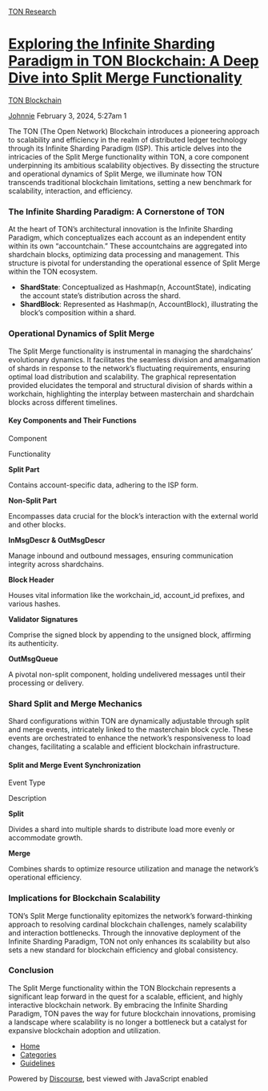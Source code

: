 [TON Research](/)

# [Exploring the Infinite Sharding Paradigm in TON Blockchain: A Deep Dive into Split Merge Functionality](/t/exploring-the-infinite-sharding-paradigm-in-ton-blockchain-a-deep-dive-into-split-merge-functionality/124)

[TON Blockchain](/c/ton-blockchain/17) 

    

[Johnnie](https://tonresear.ch/u/Johnnie)  February 3, 2024, 5:27am  1

The TON (The Open Network) Blockchain introduces a pioneering approach to scalability and efficiency in the realm of distributed ledger technology through its Infinite Sharding Paradigm (ISP). This article delves into the intricacies of the Split Merge functionality within TON, a core component underpinning its ambitious scalability objectives. By dissecting the structure and operational dynamics of Split Merge, we illuminate how TON transcends traditional blockchain limitations, setting a new benchmark for scalability, interaction, and efficiency.

### [](#the-infinite-sharding-paradigm-a-cornerstone-of-ton-1)The Infinite Sharding Paradigm: A Cornerstone of TON

At the heart of TON’s architectural innovation is the Infinite Sharding Paradigm, which conceptualizes each account as an independent entity within its own “accountchain.” These accountchains are aggregated into shardchain blocks, optimizing data processing and management. This structure is pivotal for understanding the operational essence of Split Merge within the TON ecosystem.

*   **ShardState**: Conceptualized as Hashmap(n, AccountState), indicating the account state’s distribution across the shard.
*   **ShardBlock**: Represented as Hashmap(n, AccountBlock), illustrating the block’s composition within a shard.

### [](#operational-dynamics-of-split-merge-2)Operational Dynamics of Split Merge

The Split Merge functionality is instrumental in managing the shardchains’ evolutionary dynamics. It facilitates the seamless division and amalgamation of shards in response to the network’s fluctuating requirements, ensuring optimal load distribution and scalability. The graphical representation provided elucidates the temporal and structural division of shards within a workchain, highlighting the interplay between masterchain and shardchain blocks across different timelines.

#### [](#key-components-and-their-functions-3)Key Components and Their Functions

Component

Functionality

**Split Part**

Contains account-specific data, adhering to the ISP form.

**Non-Split Part**

Encompasses data crucial for the block’s interaction with the external world and other blocks.

**InMsgDescr & OutMsgDescr**

Manage inbound and outbound messages, ensuring communication integrity across shardchains.

**Block Header**

Houses vital information like the workchain\_id, account\_id prefixes, and various hashes.

**Validator Signatures**

Comprise the signed block by appending to the unsigned block, affirming its authenticity.

**OutMsgQueue**

A pivotal non-split component, holding undelivered messages until their processing or delivery.

### [](#shard-split-and-merge-mechanics-4)Shard Split and Merge Mechanics

Shard configurations within TON are dynamically adjustable through split and merge events, intricately linked to the masterchain block cycle. These events are orchestrated to enhance the network’s responsiveness to load changes, facilitating a scalable and efficient blockchain infrastructure.

#### [](#split-and-merge-event-synchronization-5)Split and Merge Event Synchronization

Event Type

Description

**Split**

Divides a shard into multiple shards to distribute load more evenly or accommodate growth.

**Merge**

Combines shards to optimize resource utilization and manage the network’s operational efficiency.

### [](#implications-for-blockchain-scalability-6)Implications for Blockchain Scalability

TON’s Split Merge functionality epitomizes the network’s forward-thinking approach to resolving cardinal blockchain challenges, namely scalability and interaction bottlenecks. Through the innovative deployment of the Infinite Sharding Paradigm, TON not only enhances its scalability but also sets a new standard for blockchain efficiency and global consistency.

### [](#conclusion-7)Conclusion

The Split Merge functionality within the TON Blockchain represents a significant leap forward in the quest for a scalable, efficient, and highly interactive blockchain network. By embracing the Infinite Sharding Paradigm, TON paves the way for future blockchain innovations, promising a landscape where scalability is no longer a bottleneck but a catalyst for expansive blockchain adoption and utilization.

 

*   [Home](/)
*   [Categories](/categories)
*   [Guidelines](/guidelines)

Powered by [Discourse](https://www.discourse.org), best viewed with JavaScript enabled